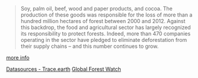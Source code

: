 > Soy, palm oil, beef, wood and paper products, and cocoa. The production of these goods was responsible for the loss of more than a hundred million hectares of forest between 2000 and 2012. Against this backdrop, the food and agricultural sector has largely recognized its responsibility to protect forests. Indeed, more than 470 companies operating in the sector have pledged to eliminate deforestation from their supply chains – and this number continues to grow.

[more info](https://climatefocus.com/publications/zero-deforestation-commodity-supply-chains-2020-are-we-winning)

[Datasources - Trace.earth](https://trase.earth/)
[Global Forest Watch](https://www.globalforestwatch.org/)
